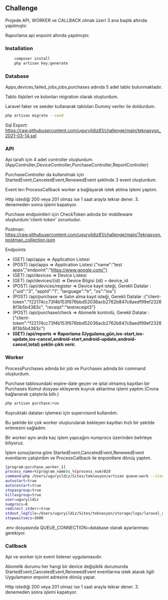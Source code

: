 ## Challenge

Projede API, WORKER ve CALLBACK olmak üzeri 3 ana başlık altında yapılmıştır.

Raporlama api enpoint altında yapılmıştır.

### Installation

```bash
    composer install
    php artisan key:generate
```

### Database

Apps,devices,failed_jobs,jobs,purchases adında 5 adet tablo bulunmaktadır.

Tablo ilişkileri ve kolonları migration olarak oluşturdum.

Laravel faker ve seeder kullanarak tabloları Dummy veriler ile doldurdum.

```bash
php artisan migrate --seed
```

Sql Export: https://raw.githubusercontent.com/uguryildiz81/challenge/main/teknasyon_2021-03-14.sql

### API

Api tarafı için 4 adet controller oluşturdum.
(AppController,DeviceController,PurchaseController,ReportController)

PurchaseController da kullanılmak için StartedEvent,CanceledEvent,RenewedEvent şeklinde 3 event oluşturdum.

Event lerı ProcessCallback worker a bağlayarak istek atılma işlemi yaptım.

Http istediği 200 veya 201 olmaz ise 1 saat arayla tekrar dener. 3. denemeden sonra işlemi kapatıyor.

Purchase endpointleri için CheckToken adında bir middleware oluşturdum.'client-token' zorunludur.

Postman: https://raw.githubusercontent.com/uguryildiz81/challenge/main/Teknasyon.postman_collection.json

Endpoints

-   (GET) /api/apps => Application Listesi
-   (POST) /api/apps => Application Listesi {"name":"test apps","endpoint":"https://www.google.com/"}
-   (GET) /api/devices => Device Listesi
-   (GET) /api/devices/{id} => Device Bilgisi {id} = device_id
-   (POST) /api/devices/register => Device kayıt isteği, Gerekli Datalar : {"uid":"3", "appId":"1", "language":"tr", "os":"ios"}
-   (POST) /api/purchase => Satın alma kayıt isteği, Gerekli Datalar :{"client-token":"f22174cc73f4b153f676bbd52036acb2762b847c8aedf99ef23268f3b5b4383c", "receipt":"testreceipt3"}
-   (POST) /api/purchase/check => Abonelik kontrolü, Gerekli Datalar :{"client-token":"f22174cc73f4b153f676bbd52036acb2762b847c8aedf99ef23268f3b5b4383c"}
-   **(GET) /api/reports => Raporlama (Uygulama,gün,ios-start,ios-update,ios-cancel,android-start,android-update,android-cancel,total) şeklin çıktı verir.**

### Worker

ProcessPurchases adında bir job ve Purchases adında bir command oluşturdum.

Purchase tablosundaki expire-date geçen ve iptal olmamış kayıtları bir Purchases Komut dosyası ekleyerek kuyruk aktarılma işlemi yaptım.(Crona bağlanarak çalıştırıla bilir.)

```bash
php artisan purchase:run
```

Kuyruktaki dataları işlemesi için supervisord kullandım.

Bu şekilde bir çok worker oluşturularak bekleyen kayıtları hızlı bir şekilde eritmesini sağladım.

Bir worker aynı anda kaç işlem yapcağını numprocs üzerinden belirleye biliyoruz.

İşlem sonuçlarına göre StartedEvent,CanceledEvent,RenewedEvent eventlarını çalıştırdım ve ProcessCallback ile enpointlere dönüş yaptım.

```bash
[program:purchase_worker_1]
process_name=%(program_name)s_%(process_num)02d
command=php /Users/uguryildiz/Sites/teknasyon/artisan queue:work --sleep=3 --tries=3 --max-time=3600 --queue=high,medium,default
autostart=true
autorestart=true
stopasgroup=true
killasgroup=true
user=uguryildiz
numprocs=8
redirect_stderr=true
stdout_logfile=/Users/uguryildiz/Sites/teknasyon/storage/logs/laravel_queue.log
stopwaitsecs=3600
```

.env dosyasında QUEUE_CONNECTION=database olarak ayarlanması gerekiyor.

### Callback

Api ve worker için event listener uygulamasıdır.

Abonelik durumu her hangi bir device değişiklik durumunda StartedEvent,CanceledEvent,RenewedEvent eventlarına istek atarak ilgili Uygulamanın enpoint adresine dönüş yapar.

Http istediği 200 veya 201 olmaz ise 1 saat arayla tekrar dener. 3. denemeden sonra işlemi kapatıyor.
